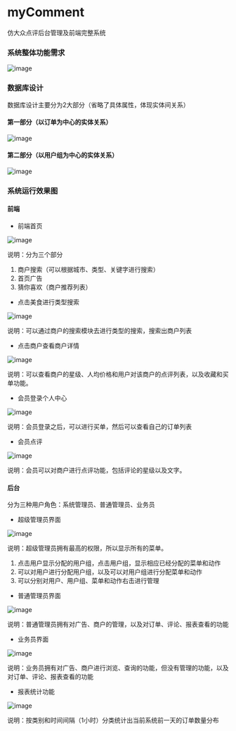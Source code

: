 # myComment
仿大众点评后台管理及前端完整系统

### 系统整体功能需求
![image](https://github.com/ZJX-09/imageForREADME/raw/master/myComentForGithubReadMe/requiredment.png)
### 数据库设计
数据库设计主要分为2大部分（省略了具体属性，体现实体间关系）

#### 第一部分（以订单为中心的实体关系）

![image](https://github.com/ZJX-09/imageForREADME/raw/master/myComentForGithubReadMe/E-R1.png)

#### 第二部分（以用户组为中心的实体关系）
![image](https://github.com/ZJX-09/imageForREADME/raw/master/myComentForGithubReadMe/E-R2.png)

### 系统运行效果图

#### 前端

* 前端首页

![image](https://github.com/ZJX-09/imageForREADME/raw/master/myComentForGithubReadMe/front_index.png)

说明：分为三个部分

1. 商户搜索（可以根据城市、类型、关键字进行搜索）
2. 首页广告
3. 猜你喜欢（商户推荐列表）

* 点击美食进行类型搜索

![image](https://github.com/ZJX-09/imageForREADME/raw/master/myComentForGithubReadMe/front_c_search.png)

说明：可以通过商户的搜索模块去进行类型的搜索，搜索出商户列表

* 点击商户查看商户详情

![image](https://github.com/ZJX-09/imageForREADME/raw/master/myComentForGithubReadMe/front_detail.png)

说明：可以查看商户的星级、人均价格和用户对该商户的点评列表，以及收藏和买单功能。

* 会员登录个人中心

![image](https://github.com/ZJX-09/imageForREADME/raw/master/myComentForGithubReadMe/front_center.png)

说明：会员登录之后，可以进行买单，然后可以查看自己的订单列表

* 会员点评

![image](https://github.com/ZJX-09/imageForREADME/raw/master/myComentForGithubReadMe/front_dianping.png)

说明：会员可以对商户进行点评功能，包括评论的星级以及文字。

#### 后台

分为三种用户角色：系统管理员、普通管理员、业务员

* 超级管理员界面

![image](https://github.com/ZJX-09/imageForREADME/raw/master/myComentForGithubReadMe/back_system.png)

说明：超级管理员拥有最高的权限，所以显示所有的菜单。

1. 点击用户显示分配的用户组，点击用户组，显示相应已经分配的菜单和动作
2. 可以对用户进行分配用户组，以及可以对用户组进行分配菜单和动作
3. 可以分别对用户、用户组、菜单和动作右击进行管理

* 普通管理员界面

![image](https://github.com/ZJX-09/imageForREADME/raw/master/myComentForGithubReadMe/back_system2.png)

说明：普通管理员拥有对广告、商户的管理，以及对订单、评论、报表查看的功能

* 业务员界面

![image](https://github.com/ZJX-09/imageForREADME/raw/master/myComentForGithubReadMe/back_system3.png)

说明：业务员拥有对广告、商户进行浏览、查询的功能，但没有管理的功能，以及对订单、评论、报表查看的功能

* 报表统计功能

![image](https://github.com/ZJX-09/imageForREADME/raw/master/myComentForGithubReadMe/back_report.png)

说明：按类别和时间间隔（1小时）分类统计出当前系统前一天的订单数量分布

















